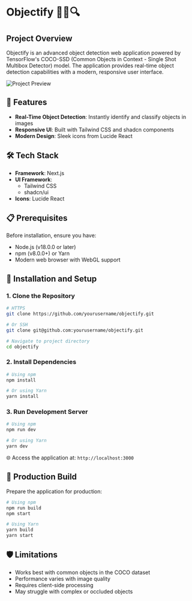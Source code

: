 # Objectify 🕵️‍♀️🔍

## Project Overview

Objectify is an advanced object detection web application powered by TensorFlow's COCO-SSD (Common Objects in Context - Single Shot Multibox Detector) model. The application provides real-time object detection capabilities with a modern, responsive user interface.

![Project Preview](project-preview.png)

## 🌟 Features

- **Real-Time Object Detection**: Instantly identify and classify objects in images
- **Responsive UI**: Built with Tailwind CSS and shadcn components
- **Modern Design**: Sleek icons from Lucide React

## 🛠 Tech Stack

- **Framework**: Next.js
- **UI Framework**: 
  - Tailwind CSS
  - shadcn/ui
- **Icons**: Lucide React

## 📋 Prerequisites

Before installation, ensure you have:
- Node.js (v18.0.0 or later)
- npm (v8.0.0+) or Yarn
- Modern web browser with WebGL support

## 🔧 Installation and Setup

### 1. Clone the Repository

```bash
# HTTPS
git clone https://github.com/yourusername/objectify.git

# Or SSH
git clone git@github.com:yourusername/objectify.git

# Navigate to project directory
cd objectify
```

### 2. Install Dependencies

```bash
# Using npm
npm install

# Or using Yarn
yarn install
```
### 3. Run Development Server

```bash
# Using npm
npm run dev

# Or using Yarn
yarn dev
```

🌐 Access the application at: `http://localhost:3000`

## 🚀 Production Build

Prepare the application for production:

```bash
# Using npm
npm run build
npm start

# Using Yarn
yarn build
yarn start
```


## 🛡️ Limitations

- Works best with common objects in the COCO dataset
- Performance varies with image quality
- Requires client-side processing
- May struggle with complex or occluded objects
